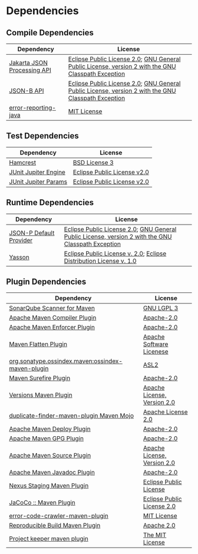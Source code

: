 <!-- @formatter:off -->
# Dependencies

## Compile Dependencies

| Dependency                       | License                                                                                                      |
| -------------------------------- | ------------------------------------------------------------------------------------------------------------ |
| [Jakarta JSON Processing API][0] | [Eclipse Public License 2.0][1]; [GNU General Public License, version 2 with the GNU Classpath Exception][2] |
| [JSON-B API][3]                  | [Eclipse Public License 2.0][1]; [GNU General Public License, version 2 with the GNU Classpath Exception][2] |
| [error-reporting-java][4]        | [MIT License][5]                                                                                             |

## Test Dependencies

| Dependency                | License                          |
| ------------------------- | -------------------------------- |
| [Hamcrest][6]             | [BSD License 3][7]               |
| [JUnit Jupiter Engine][8] | [Eclipse Public License v2.0][9] |
| [JUnit Jupiter Params][8] | [Eclipse Public License v2.0][9] |

## Runtime Dependencies

| Dependency                   | License                                                                                                      |
| ---------------------------- | ------------------------------------------------------------------------------------------------------------ |
| [JSON-P Default Provider][0] | [Eclipse Public License 2.0][1]; [GNU General Public License, version 2 with the GNU Classpath Exception][2] |
| [Yasson][10]                 | [Eclipse Public License v. 2.0][11]; [Eclipse Distribution License v. 1.0][12]                               |

## Plugin Dependencies

| Dependency                                              | License                           |
| ------------------------------------------------------- | --------------------------------- |
| [SonarQube Scanner for Maven][13]                       | [GNU LGPL 3][14]                  |
| [Apache Maven Compiler Plugin][15]                      | [Apache-2.0][16]                  |
| [Apache Maven Enforcer Plugin][17]                      | [Apache-2.0][16]                  |
| [Maven Flatten Plugin][18]                              | [Apache Software Licenese][16]    |
| [org.sonatype.ossindex.maven:ossindex-maven-plugin][19] | [ASL2][20]                        |
| [Maven Surefire Plugin][21]                             | [Apache-2.0][16]                  |
| [Versions Maven Plugin][22]                             | [Apache License, Version 2.0][16] |
| [duplicate-finder-maven-plugin Maven Mojo][23]          | [Apache License 2.0][24]          |
| [Apache Maven Deploy Plugin][25]                        | [Apache-2.0][16]                  |
| [Apache Maven GPG Plugin][26]                           | [Apache-2.0][16]                  |
| [Apache Maven Source Plugin][27]                        | [Apache License, Version 2.0][16] |
| [Apache Maven Javadoc Plugin][28]                       | [Apache-2.0][16]                  |
| [Nexus Staging Maven Plugin][29]                        | [Eclipse Public License][30]      |
| [JaCoCo :: Maven Plugin][31]                            | [Eclipse Public License 2.0][32]  |
| [error-code-crawler-maven-plugin][33]                   | [MIT License][34]                 |
| [Reproducible Build Maven Plugin][35]                   | [Apache 2.0][20]                  |
| [Project keeper maven plugin][36]                       | [The MIT License][37]             |

[0]: https://github.com/eclipse-ee4j/jsonp
[1]: https://projects.eclipse.org/license/epl-2.0
[2]: https://projects.eclipse.org/license/secondary-gpl-2.0-cp
[3]: https://github.com/jakartaee/jsonb-api
[4]: https://github.com/exasol/error-reporting-java/
[5]: https://github.com/exasol/error-reporting-java/blob/main/LICENSE
[6]: http://hamcrest.org/JavaHamcrest/
[7]: http://opensource.org/licenses/BSD-3-Clause
[8]: https://junit.org/junit5/
[9]: https://www.eclipse.org/legal/epl-v20.html
[10]: https://projects.eclipse.org/projects/ee4j.yasson
[11]: http://www.eclipse.org/legal/epl-v20.html
[12]: http://www.eclipse.org/org/documents/edl-v10.php
[13]: http://sonarsource.github.io/sonar-scanner-maven/
[14]: http://www.gnu.org/licenses/lgpl.txt
[15]: https://maven.apache.org/plugins/maven-compiler-plugin/
[16]: https://www.apache.org/licenses/LICENSE-2.0.txt
[17]: https://maven.apache.org/enforcer/maven-enforcer-plugin/
[18]: https://www.mojohaus.org/flatten-maven-plugin/
[19]: https://sonatype.github.io/ossindex-maven/maven-plugin/
[20]: http://www.apache.org/licenses/LICENSE-2.0.txt
[21]: https://maven.apache.org/surefire/maven-surefire-plugin/
[22]: https://www.mojohaus.org/versions/versions-maven-plugin/
[23]: https://basepom.github.io/duplicate-finder-maven-plugin
[24]: http://www.apache.org/licenses/LICENSE-2.0.html
[25]: https://maven.apache.org/plugins/maven-deploy-plugin/
[26]: https://maven.apache.org/plugins/maven-gpg-plugin/
[27]: https://maven.apache.org/plugins/maven-source-plugin/
[28]: https://maven.apache.org/plugins/maven-javadoc-plugin/
[29]: http://www.sonatype.com/public-parent/nexus-maven-plugins/nexus-staging/nexus-staging-maven-plugin/
[30]: http://www.eclipse.org/legal/epl-v10.html
[31]: https://www.jacoco.org/jacoco/trunk/doc/maven.html
[32]: https://www.eclipse.org/legal/epl-2.0/
[33]: https://github.com/exasol/error-code-crawler-maven-plugin/
[34]: https://github.com/exasol/error-code-crawler-maven-plugin/blob/main/LICENSE
[35]: http://zlika.github.io/reproducible-build-maven-plugin
[36]: https://github.com/exasol/project-keeper/
[37]: https://github.com/exasol/project-keeper/blob/main/LICENSE
